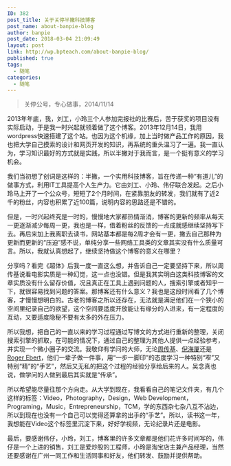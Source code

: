 ```yaml
---
ID: 382
post_title: 关于关停半撇科技博客
post_name: about-banpie-blog
author: banpie
post_date: 2018-03-04 21:09:49
layout: post
link: http://wp.bpteach.com/about-banpie-blog/
published: true
tags:
  - 随笔
categories:
  - 随笔
---
```

> 关停公号，专心做事，2014/11/14

2013年年底，我，刘工，小玲三个人参加完报社的比赛后，苦于获奖的项目没有实际启动，于是我一时兴起就领着做了这个博客。2013年12月14日，我用wordpress快速搭建了这个站。也因为这个机缘，加上当时做产品工作的原因，我也把大学自己摸索的设计和网页开发的知识，再系统的重头温习了一遍。我一直认为，学习知识最好的方式就是实践，所以半撇对于我而言，是一个挺有意义的学习机会。

我们当初想了创词是这样的：半撇，一个实用科技博客，旨在传递一种“有道儿”的做事方式，利用IT工具提高个人生产力。它由刘工、小玲、伟仔联合发起。之后小玲马上开了一个公众号，短短了2个月时间，在紧靠朋友的转发，我们就有了近2千的粉丝，内容也积累了近100篇，说明内容的思路还是不错的。

但是，一时兴起终究是一时的，慢慢地大家都热情渐消，博客的更新的频率从每天一更逐渐减少每周一更，我也是一样，借着粉丝的反馈的一点成就感继续坚持写下去。再后来加上我离职去读书，网站基本都是每2周才会有一更，撇去自己那种为更新而更新的“压迫”感不说，单纯分享一些网络工具类的文章其实没有什么质量可言。所以，我就认真想起了，继续坚持做这个博客的意义在哪里？

分享吗？看完《超体》后我一度一直这么想，并告诉自己一定要坚持下来，所以周传基说看电影实质是一种幻觉，这一点也没错。但是我其实明白这类科技博客的文章实质没有什么留存价值，况且真正在工具上遇到问题的人，搜索引擎或者知乎一下，就很容易找到问题的答案。那博客还有什么意义？我也是这段时间看了几个博客，才慢慢想明白的。古老的博客之所以还存在，无法就是满足他们在一个狭小的空间里纪录自己的欲望，这个空间要适度开放能让有缘分的人进来，有一定程度的互动，又要适度隐秘不要有太多的外在压力。

所以我想，把自己的一直以来的学习过程通过写博文的方式进行重新的整理，关闭搜索引擎的抓取，在可能的情况下，通过自己的整理为其他人提供一点经验参考，并实现一个微小圈子的交流。我敬仰有学问的大师，无论[周传基](http://www.zhouchuanji.net/)、[倪海厦](http://www.hantang.com/)还是[Roger Ebert](http://www.rogerebert.com/)，他们一辈子做一件事，用“一步一脚印”的态度学习一种特别“窄”又特别“精”的“手艺”，然后又无私的把这个过程的经验分享给后来的人。吴念真也说，做学问的人做到最后其实就是“传承”。

所以希望能尽量往那个方向走。从大学到现在，我看看自己的笔记文件夹，有几个这样的标签：Video，Photography，Design，Web Development，Programing，Music，Entrepreneurship，TCM，学的东西杂七杂八互不沾边，所以到现在也没有一个自己可以觉得还算拿的出手的“手艺”。所以，读书这一年，我想能在Video这个标签里沉淀下来，好好学视频，无论纪录片还是电影。

最后，要感谢伟仔，小玲，刘工，博客里的许多文章都是他们花许多时间写的，伟仔是一个上进的销售，刘工是爱炒股的工程师，小玲是淘宝店主兼产品经理，当然还要感谢在广州一同工作和生活同事和好友，他们转发、鼓励并提供帮助。